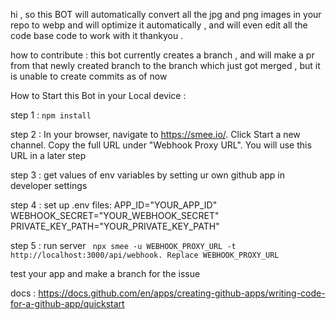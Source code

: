 hi , so this BOT will automatically convert all the jpg and png images in your repo to webp and will optimize it automatically , 
and will even edit all the code base code to work with it thankyou .


how to contribute :
this bot currently creates a branch , and will make a pr from that newly created branch to the branch which just got merged ,
but it is unable to create commits as of now 


How to Start this Bot in your Local device :


step 1 : `npm install`

step 2 : In your browser, navigate to https://smee.io/.
Click Start a new channel.
Copy the full URL under "Webhook Proxy URL". You will use this URL in a later step

step 3 : get values of env variables by setting ur own github app in developer settings 

step 4 : set up .env files: APP_ID="YOUR_APP_ID"
WEBHOOK_SECRET="YOUR_WEBHOOK_SECRET"
PRIVATE_KEY_PATH="YOUR_PRIVATE_KEY_PATH"

step 5 : run server 
         ` npx smee -u WEBHOOK_PROXY_URL -t http://localhost:3000/api/webhook. Replace WEBHOOK_PROXY_URL`


test your app and make a branch for the issue 

docs : https://docs.github.com/en/apps/creating-github-apps/writing-code-for-a-github-app/quickstart

